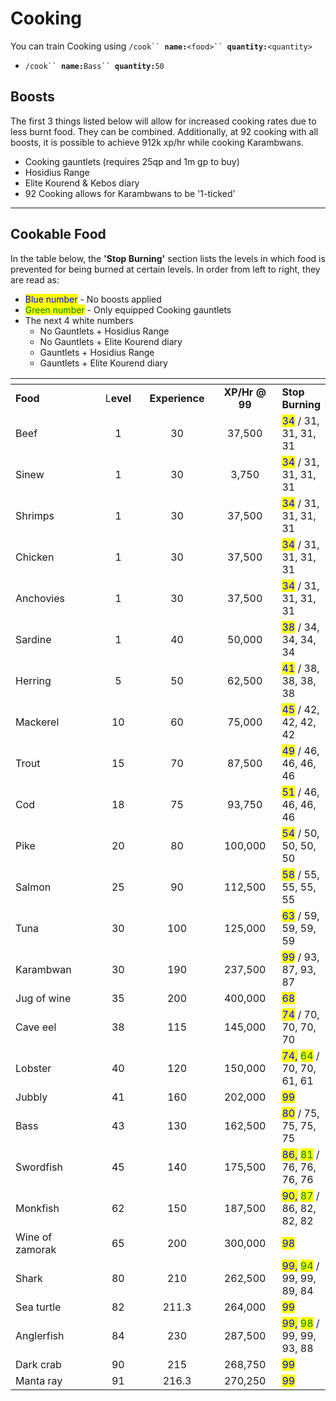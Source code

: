 # Cooking

You can train Cooking using `/cook`` `**`name:`**`<food>`` `**`quantity:`**`<quantity>`

* `/cook`` `**`name:`**`Bass`` `**`quantity:`**`50`

## Boosts

The first 3 things listed below will allow for increased cooking rates due to less burnt food. They can be combined. Additionally, at 92 cooking with all boosts, it is possible to achieve 912k xp/hr while cooking Karambwans.

* Cooking gauntlets (requires 25qp and 1m gp to buy)
* Hosidius Range
* Elite Kourend & Kebos diary
* 92 Cooking allows for Karambwans to be '1-ticked'

***

## Cookable Food

In the table below, the **'Stop Burning'** section lists the levels in which food is prevented for being burned at certain levels. In order from left to right, they are read as:

* <mark style="color:blue;">Blue number</mark> - No boosts applied
* <mark style="color:green;">Green number</mark> - Only equipped Cooking gauntlets
* The next 4 white numbers
  * No Gauntlets + Hosidius Range
  * No Gauntlets + Elite Kourend diary
  * Gauntlets + Hosidius Range
  * Gauntlets + Elite Kourend diary

<table data-header-hidden><thead><tr><th width="189"></th><th width="95" align="center"></th><th width="124" align="center"></th><th width="133" align="center"></th><th></th></tr></thead><tbody><tr><td><strong>Food</strong></td><td align="center">L<strong>evel</strong></td><td align="center"><strong>Experience</strong></td><td align="center"><strong>XP/Hr @ 99</strong></td><td><strong>Stop Burning</strong></td></tr><tr><td>Beef</td><td align="center">1</td><td align="center">30</td><td align="center">37,500</td><td><mark style="color:blue;">34</mark> / 31, 31, 31, 31</td></tr><tr><td>Sinew</td><td align="center">1</td><td align="center">30</td><td align="center">3,750</td><td><mark style="color:blue;">34</mark> / 31, 31, 31, 31</td></tr><tr><td>Shrimps</td><td align="center">1</td><td align="center">30</td><td align="center">37,500</td><td><mark style="color:blue;">34</mark> / 31, 31, 31, 31</td></tr><tr><td>Chicken</td><td align="center">1</td><td align="center">30</td><td align="center">37,500</td><td><mark style="color:blue;">34</mark> / 31, 31, 31, 31</td></tr><tr><td>Anchovies</td><td align="center">1</td><td align="center">30</td><td align="center">37,500</td><td><mark style="color:blue;">34</mark> / 31, 31, 31, 31</td></tr><tr><td>Sardine</td><td align="center">1</td><td align="center">40</td><td align="center">50,000</td><td><mark style="color:blue;">38</mark> / 34, 34, 34, 34</td></tr><tr><td>Herring</td><td align="center">5</td><td align="center">50</td><td align="center">62,500</td><td><mark style="color:blue;">41</mark> / 38, 38, 38, 38</td></tr><tr><td>Mackerel</td><td align="center">10</td><td align="center">60</td><td align="center">75,000</td><td><mark style="color:blue;">45</mark> / 42, 42, 42, 42</td></tr><tr><td>Trout</td><td align="center">15</td><td align="center">70</td><td align="center">87,500</td><td><mark style="color:blue;">49</mark> / 46, 46, 46, 46</td></tr><tr><td>Cod</td><td align="center">18</td><td align="center">75</td><td align="center">93,750</td><td><mark style="color:blue;">51</mark> / 46, 46, 46, 46</td></tr><tr><td>Pike</td><td align="center">20</td><td align="center">80</td><td align="center">100,000</td><td><mark style="color:blue;">54</mark> / 50, 50, 50, 50</td></tr><tr><td>Salmon</td><td align="center">25</td><td align="center">90</td><td align="center">112,500</td><td><mark style="color:blue;">58</mark> / 55, 55, 55, 55</td></tr><tr><td>Tuna</td><td align="center">30</td><td align="center">100</td><td align="center">125,000</td><td><mark style="color:blue;">63</mark> / 59, 59, 59, 59</td></tr><tr><td>Karambwan</td><td align="center">30</td><td align="center">190</td><td align="center">237,500</td><td><mark style="color:blue;">99</mark> / 93, 87, 93, 87</td></tr><tr><td>Jug of wine</td><td align="center">35</td><td align="center">200</td><td align="center">400,000</td><td><mark style="color:blue;">68</mark></td></tr><tr><td>Cave eel</td><td align="center">38</td><td align="center">115</td><td align="center">145,000</td><td><mark style="color:blue;">74</mark> / 70, 70, 70, 70</td></tr><tr><td>Lobster</td><td align="center">40</td><td align="center">120</td><td align="center">150,000</td><td><mark style="color:blue;">74,</mark> <mark style="color:green;">64</mark> / 70, 70, 61, 61</td></tr><tr><td>Jubbly</td><td align="center">41</td><td align="center">160</td><td align="center">202,000</td><td><mark style="color:blue;">99</mark></td></tr><tr><td>Bass</td><td align="center">43</td><td align="center">130</td><td align="center">162,500</td><td><mark style="color:blue;">80</mark> / 75, 75, 75, 75</td></tr><tr><td>Swordfish</td><td align="center">45</td><td align="center">140</td><td align="center">175,500</td><td><mark style="color:blue;">86,</mark> <mark style="color:green;">81</mark> / 76, 76, 76, 76</td></tr><tr><td>Monkfish</td><td align="center">62</td><td align="center">150</td><td align="center">187,500</td><td><mark style="color:blue;">90,</mark> <mark style="color:green;">87</mark> / 86, 82, 82, 82</td></tr><tr><td>Wine of zamorak</td><td align="center">65</td><td align="center">200</td><td align="center">300,000</td><td><mark style="color:blue;">98</mark></td></tr><tr><td>Shark</td><td align="center">80</td><td align="center">210</td><td align="center">262,500</td><td><mark style="color:blue;">99,</mark> <mark style="color:green;">94</mark> / 99, 99, 89, 84</td></tr><tr><td>Sea turtle</td><td align="center">82</td><td align="center">211.3</td><td align="center">264,000</td><td><mark style="color:blue;">99</mark></td></tr><tr><td>Anglerfish</td><td align="center">84</td><td align="center">230</td><td align="center">287,500</td><td><mark style="color:blue;">99,</mark> <mark style="color:green;">98</mark> / 99, 99, 93, 88</td></tr><tr><td>Dark crab</td><td align="center">90</td><td align="center">215</td><td align="center">268,750</td><td><mark style="color:blue;">99</mark></td></tr><tr><td>Manta ray</td><td align="center">91</td><td align="center">216.3</td><td align="center">270,250</td><td><mark style="color:blue;">99</mark></td></tr></tbody></table>
